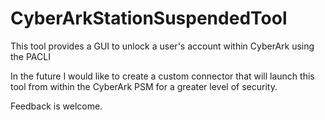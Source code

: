 # CyberArkStationSuspendedTool
This tool provides a GUI to unlock a user's account within CyberArk using the PACLI

In the future I would like to create a custom connector that will launch this tool from within the CyberArk PSM for a greater level of security.

Feedback is welcome.
